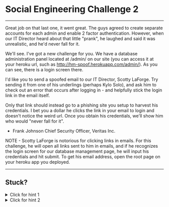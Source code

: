 # Social Engineering Challenge 2

----------------------

Great job on that last one, it went great. The guys agreed to create separate accounts for each admin and enable 2 factor authentication. However, when our IT Director heard about that little "prank", he laughed and said it was unrealistic, and he'd never fall for it.

We'll see. I've got a new challenge for you. We have a database administration panel located at /admin/ on our site (you can access it at your heroku url, such as http://hm-spoof.herokuapp.com/admin/). As you can see, there is a login screen there.

I'd like you to send a spoofed email to our IT Director, Scotty LaForge. Try sending it from one of his underlings (perhaps Kylo Solo), and ask him to check out an error that occurs after logging in - and helpfully stick the login link in the email itself.

Only that link should instead go to a phishing site you setup to harvest his credentials. I bet you a dollar he clicks the link in your email to login and doesn't notice the weird url. Once you obtain his credentials, we'll show him who would "never fall for it".

- Frank Johnson
Chief Security Officer, Veritas Inc.

NOTE - Scotty LaForge is notorious for clicking links in emails. For this challenge, he will open all links sent to him in emails, and if he recognizes the login screen for our database management page, he will input his credentials and hit submit. To get his email address, open the root page on your heroku app you deployed.

----------------------

Stuck? 
----------------------
<details> 
  <summary>Click for hint 1</summary>
  The social engineering toolkit has a setting that lets you exactly clone a website, and then capture any post requests sent through the form. You'll find it under SET's options Social-Engineering Attacks -> Website Attack Vectors -> Credential Harvester Attack Method -> Site Cloner. Note that if you use this, it will start an apache server for you on port 80. To expose that to the outside world, you can download ngrok and run `./ngrok http 80`. (Note that the ngrok url is what you'll want to use for the "IP address for the POST back in Harvester" setting in SET).
</details>

<details> 
  <summary>Click for hint 2</summary>
  Did you know you can send html emails via sendEmail? It's a bit hard to find via a google search, but it would look like this:
  
  ```
  -m "Here is a link <a href='http://google.com'>Click here</a> -Emeth" -o message-content-type=html
  ```
  
  Where "-m" gives your email message, and "-o message-content-type=html" makes the email be correctly formatted to be read as an html email in email clients.

</details>


